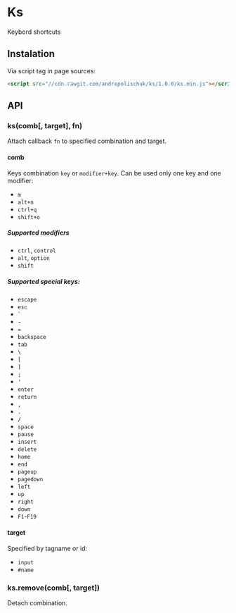 # Ks

  Keybord shortcuts

## Instalation

  Via script tag in page sources:

```html
<script src="//cdn.rawgit.com/andrepolischuk/ks/1.0.0/ks.min.js"></script>
```

## API

### ks(comb[, target], fn)

  Attach callback `fn` to specified combination and target.

#### comb

  Keys combination `key` or `modifier+key`.
  Can be used only one key and one modifier:

  * `m`
  * `alt+n`
  * `ctrl+q`
  * `shift+o`

##### Supported modifiers

  * `ctrl`, `control`
  * `alt`, `option`
  * `shift`

##### Supported special keys:

  * `escape`
  * `esc`
  * `` ` ``
  * `-`
  * `=`
  * `backspace`
  * `tab`
  * `\`
  * `[`
  * `]`
  * `;`
  * `'`
  * `enter`
  * `return`
  * `,`
  * `.`
  * `/`
  * `space`
  * `pause`
  * `insert`
  * `delete`
  * `home`
  * `end`
  * `pageup`
  * `pagedown`
  * `left`
  * `up`
  * `right`
  * `down`
  * `F1`-`F19`

#### target

  Specified by tagname or id:

  * `input`
  * `#name`

### ks.remove(comb[, target])

  Detach combination.
